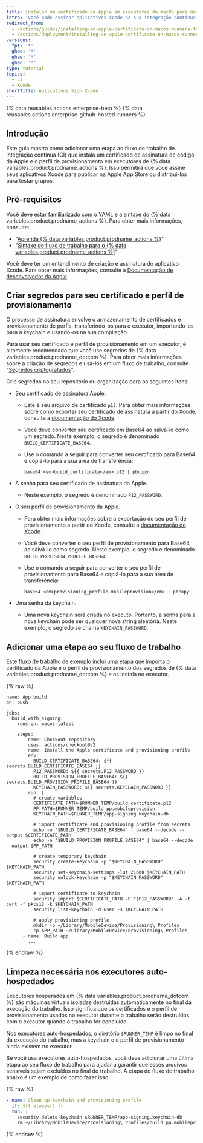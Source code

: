 ```yaml
---
title: Instalar um certificado da Apple em executores do macOS para desenvolvimento do Xcode
intro: 'Você pode assinar aplicativos Xcode na sua integração contínua (CI) instalando um certificado de assinatura de código da Apple nos executores de {% data variables.product.prodname_actions %}.'
redirect_from:
  - /actions/guides/installing-an-apple-certificate-on-macos-runners-for-xcode-development
  - /actions/deployment/installing-an-apple-certificate-on-macos-runners-for-xcode-development
versions:
  fpt: '*'
  ghes: '*'
  ghae: '*'
  ghec: '*'
type: tutorial
topics:
  - CI
  - Xcode
shortTitle: Aplicativos Sign Xcode
---
```


{% data reusables.actions.enterprise-beta %}
{% data reusables.actions.enterprise-github-hosted-runners %}

## Introdução

Este guia mostra como adicionar uma etapa ao fluxo de trabalho de integração contínua (CI) que instala um certificado de assinatura de código da Apple e o perfil de provisionamento em executores de {% data variables.product.prodname_actions %}. Isso permitirá que você assine seus aplicativos Xcode para publicar na Apple App Store ou distribuí-los para testar grupos.

## Pré-requisitos

Você deve estar familiarizado com o YAML e a sintaxe do {% data variables.product.prodname_actions %}. Para obter mais informações, consulte:

- "[Aprenda {% data variables.product.prodname_actions %}](/actions/learn-github-actions)"
- "[Sintaxe de fluxo de trabalho para o {% data variables.product.prodname_actions %}](/actions/automating-your-workflow-with-github-actions/workflow-syntax-for-github-actions)"

Você deve ter um entendimento de criação e assinatura do aplicativo Xcode. Para obter mais informações, consulte a [Documentação de desenvolvedor da Apple](https://developer.apple.com/documentation/).

## Criar segredos para seu certificado e perfil de provisionamento

O processo de assinatura envolve o armazenamento de certificados e provisionamento de perfis, transferindo-os para o executor, importando-os para a keychain e usando-os na sua compilação.

Para usar seu certificado e perfil de provisionamento em um executor, é altamente recomendado que você use segredos de {% data variables.product.prodname_dotcom %}. Para obter mais informações sobre a criação de segredos e usá-los em um fluxo de trabalho, consulte "[Segredos criptografados](/actions/reference/encrypted-secrets)".

Crie segredos no seu repositório ou organização para os seguintes itens:

* Seu certificado de assinatura Apple.

  - Este é seu arquivo de certificado `p12`. Para obter mais informações sobre como exportar seu certificado de assinatura a partir do Xcode, consulte a [documentação do Xcode](https://help.apple.com/xcode/mac/current/#/dev154b28f09).

  - Você deve converter seu certificado em Base64 ao salvá-lo como um segredo. Neste exemplo, o segredo é denominado `BUILD_CERTIFICATE_BASE64`.

  - Use o comando a seguir para converter seu certificado para Base64 e copiá-lo para a sua área de transferência:

    ```shell
    base64 <em>build_certificate</em>.p12 | pbcopy
    ```
* A senha para seu certificado de assinatura da Apple.
  - Neste exemplo, o segredo é denominado `P12_PASSWORD`.

* O seu perfil de provisionamento da Apple.

  - Para obter mais informações sobre a exportação do seu perfil de provisionamento a partir do Xcode, consulte a [documentação do Xcode](https://help.apple.com/xcode/mac/current/#/deva899b4fe5).

  - Você deve converter o seu perfil de provisionamento para Base64 ao salvá-lo como segredo. Neste exemplo, o segredo é denominado `BUILD_PROVISION_PROFILE_BASE64`.

  - Use o comando a seguir para converter o seu perfil de provisionamento para Base64 e copiá-lo para a sua área de transferência:

    ```shell
    base64 <em>provisioning_profile.mobileprovision</em> | pbcopy
    ```

* Uma senha da keychain.

  - Uma nova keychain será criada no executo. Portanto, a senha para a nova keychain pode ser qualquer nova string aleatória. Neste exemplo, o segredo se chama `KEYCHAIN_PASSWORD`.

## Adicionar uma etapa ao seu fluxo de trabalho

Este fluxo de trabalho de exemplo inclui uma etapa que importa o certificado da Apple e o perfil de provisionamento dos segredos de {% data variables.product.prodname_dotcom %} e os instala no executor.

{% raw %}
```yaml{:copy}
name: App build
on: push

jobs:
  build_with_signing:
    runs-on: macos-latest

    steps:
      - name: Checkout repository
        uses: actions/checkout@v2
      - name: Install the Apple certificate and provisioning profile
        env:
          BUILD_CERTIFICATE_BASE64: ${{ secrets.BUILD_CERTIFICATE_BASE64 }}
          P12_PASSWORD: ${{ secrets.P12_PASSWORD }}
          BUILD_PROVISION_PROFILE_BASE64: ${{ secrets.BUILD_PROVISION_PROFILE_BASE64 }}
          KEYCHAIN_PASSWORD: ${{ secrets.KEYCHAIN_PASSWORD }}
        run: |
          # create variables
          CERTIFICATE_PATH=$RUNNER_TEMP/build_certificate.p12
          PP_PATH=$RUNNER_TEMP/build_pp.mobileprovision
          KEYCHAIN_PATH=$RUNNER_TEMP/app-signing.keychain-db

          # import certificate and provisioning profile from secrets
          echo -n "$BUILD_CERTIFICATE_BASE64" | base64 --decode --output $CERTIFICATE_PATH
          echo -n "$BUILD_PROVISION_PROFILE_BASE64" | base64 --decode --output $PP_PATH

          # create temporary keychain
          security create-keychain -p "$KEYCHAIN_PASSWORD" $KEYCHAIN_PATH
          security set-keychain-settings -lut 21600 $KEYCHAIN_PATH
          security unlock-keychain -p "$KEYCHAIN_PASSWORD" $KEYCHAIN_PATH

          # import certificate to keychain
          security import $CERTIFICATE_PATH -P "$P12_PASSWORD" -A -t cert -f pkcs12 -k $KEYCHAIN_PATH
          security list-keychain -d user -s $KEYCHAIN_PATH

          # apply provisioning profile
          mkdir -p ~/Library/MobileDevice/Provisioning\ Profiles
          cp $PP_PATH ~/Library/MobileDevice/Provisioning\ Profiles
      - name: Build app
        ...
```
{% endraw %}

## Limpeza necessária nos executores auto-hospedados

Executores hosperados em {% data variables.product.prodname_dotcom %} são máquinas virtuais isoladas destruídas automaticamente no final da execução do trabalho. Isso significa que os certificados e o perfil de provisionamento usados no executor durante o trabalho serão destruídos com o executor quando o trabalho for concluído.

Nos executores auto-hospedados, o diretório `$RUNNER_TEMP` é limpo no final da execução do trabalho, mas a keychain e o perfil de provisionamento ainda existem no executor.

Se você usa executores auto-hospedados, você deve adicionar uma última etapa ao seu fluxo de trabalho para ajudar a garantir que esses arquivos sensíveis sejam excluídos no final do trabalho. A etapa do fluxo de trabalho abaixo é um exemplo de como fazer isso.

{% raw %}
```yaml
- name: Clean up keychain and provisioning profile
  if: ${{ always() }}
  run: |
    security delete-keychain $RUNNER_TEMP/app-signing.keychain-db
    rm ~/Library/MobileDevice/Provisioning\ Profiles/build_pp.mobileprovision
```
{% endraw %}

